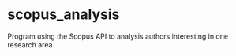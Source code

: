 # scopus_analysis
Program using the Scopus API to analysis authors interesting in one research area
